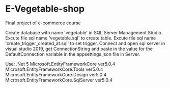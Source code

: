# E-Vegetable-shop
Final project of e-commerce course

Create database with name 'vegetable' in SQL Server Management Studio.
Excute file sql name 'vegetable.sql' to create table.
Excute file sql name 'create_trigger_created_at.sql' to set trigger.
Connect and open sql server in visual studio 2019, get ConnectionString and paste in the value for the DefaultConnection variable in the appsettings.json file in Server.

Use: .Net 5
Microsoft.EntityFrameworkCore ver5.0.4
Microsoft.EntityFrameworkCore.Tools ver5.0.4
Microsoft.EntityFrameworkCore.Design ver5.0.4
Microsoft.EntityFrameworkCore.SqlServer ver5.0.4